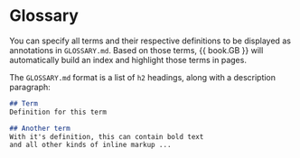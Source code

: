 # Glossary

You can specify all terms and their respective definitions to be displayed as annotations in `GLOSSARY.md`. Based on those terms, {{ book.GB }} will automatically build an index and highlight those terms in pages.

The `GLOSSARY.md` format is a list of `h2` headings, along with a description paragraph:

```markdown
## Term
Definition for this term

## Another term
With it's definition, this can contain bold text
and all other kinds of inline markup ...
```
